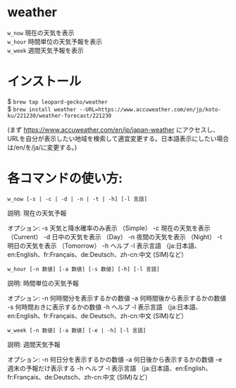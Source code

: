 # weather
`w_now`  現在の天気を表示  
`w_hour` 時間単位の天気予報を表示  
`w_week` 週間天気予報を表示  

# インストール

$ `brew tap leopard-gecko/weather`  
$ `brew install weather --URL=https://www.accuweather.com/en/jp/koto-ku/221230/weather-forecast/221230`  

(まず https://www.accuweather.com/en/jp/japan-weather にアクセスし、URLを自分が表示したい地域を検索して適宜変更する。日本語表示にしたい場合は/en/を/ja/に変更する。)

# 各コマンドの使い方:
`w_now [-s | -c | -d | -n | -t | -h] [-l 言語]`

説明:
  現在の天気予報

オプション:
  -s    天気と降水確率のみ表示 （Simple）
  -c    現在の天気を表示       （Current）
  -d    日中の天気を表示       （Day）
  -n    夜間の天気を表示       （Night）
  -t    明日の天気を表示       （Tomorrow）
  -h    ヘルプ
  -l    表示言語
        （ja:日本語、en:English、fr:Français、de:Deutsch、zh-cn:中文 (SIM)など）
        
        
`w_hour [-n 数値] [-a 数値] [-s 数値] [-h] [-l 言語]`

説明:
  時間単位の天気予報

オプション:
  -n    何時間分を表示するかの数値
  -a    何時間後から表示するかの数値
  -s    何時間おきに表示するかの数値
  -h    ヘルプ
  -l    表示言語
        （ja:日本語、en:English、fr:Français、de:Deutsch、zh-cn:中文 (SIM)など）
        
        
`w_week [-n 数値] [-a 数値] [-e | -h] [-l 言語]`

説明:
  週間天気予報

オプション:
  -n    何日分を表示するかの数値
  -a    何日後から表示するかの数値
  -e    週末の予報だけ表示する
  -h    ヘルプ
  -l    表示言語
        （ja:日本語、en:English、fr:Français、de:Deutsch、zh-cn:中文 (SIM)など）
        

